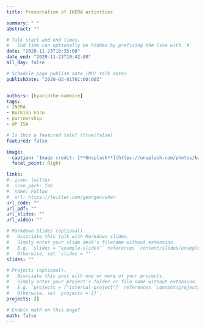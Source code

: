 ```yaml
---
title: Presentation of INERA activities

summary: " "
abstract: ""

# Talk start and end times.
#   End time can optionally be hidden by prefixing the line with `#`.
date: "2020-11-23T10:35:00"
date_end: "2020-11-23T10:42:00"
all_day: false

# Schedule page publish date (NOT talk date).
publishDate: "2020-02-01T01:00:00Z"


authors: [hyacinthe-kambire]
tags: 
- INERA
- Burkina Faso
- partnership
- dP ISA

# Is this a featured talk? (true/false)
featured: false

image:
  caption: 'Image credit: [**Unsplash**](https://unsplash.com/photos/bzdhc5b3Bxs)'
  focal_point: Right

links:
#- icon: twitter
#  icon_pack: fab
#  name: Follow
#  url: https://twitter.com/georgecushen
url_code: ""
url_pdf: ""
url_slides: ""
url_video: ""

# Markdown Slides (optional).
#   Associate this talk with Markdown slides.
#   Simply enter your slide deck's filename without extension.
#   E.g. `slides = "example-slides"` references `content/slides/example-slides.md`.
#   Otherwise, set `slides = ""`.
slides: ""

# Projects (optional).
#   Associate this post with one or more of your projects.
#   Simply enter your project's folder or file name without extension.
#   E.g. `projects = ["internal-project"]` references `content/project/deep-learning/index.md`.
#   Otherwise, set `projects = []`.
projects: []

# Enable math on this page?
math: false
---
```


